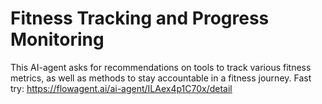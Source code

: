 # Fitness Tracking and Progress Monitoring
This AI-agent asks for recommendations on tools to track various fitness metrics, as well as methods to stay accountable in a fitness journey.
Fast try: https://flowagent.ai/ai-agent/ILAex4p1C70x/detail
